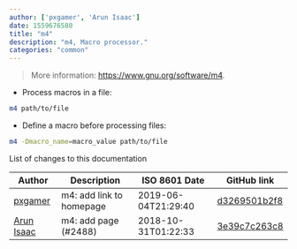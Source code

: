 ```yaml
---
author: ['pxgamer', 'Arun Isaac']
date: 1559676580
title: "m4"
description: "m4, Macro processor."
categories: "common"
---
```

> More information: <https://www.gnu.org/software/m4>.

- Process macros in a file:

```bash
m4 path/to/file
```

- Define a macro before processing files:

```bash
m4 -Dmacro_name=macro_value path/to/file
```
List of changes to this documentation


Author | Description | ISO 8601 Date | GitHub link
------|-----|-----|-----
[pxgamer](mailto:owzie123@gmail.com) | m4: add link to homepage | 2019-06-04T21:29:40 | [d3269501b2f8](https://github.com/tldr-pages/tldr/commit/d3269501b2f8d5695a05480fbb4d7f5f01876f29)
[Arun Isaac](mailto:arunisaac@users.noreply.github.com) | m4: add page (#2488) | 2018-10-31T01:22:33 | [3e39c7c263c8](https://github.com/tldr-pages/tldr/commit/3e39c7c263c849e22bdf0df0823ad23be693c8f3)

